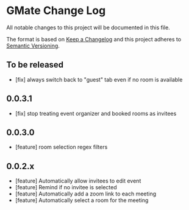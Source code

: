 # GMate Change Log

All notable changes to this project will be documented in this file.

The format is based on [Keep a Changelog](http://keepachangelog.com/) and this project adheres to [Semantic Versioning](http://semver.org/).

## To be released

- [fix] always switch back to "guest" tab even if no room is available

## 0.0.3.1

- [fix] stop treating event organizer and booked rooms as invitees

## 0.0.3.0

- [feature] room selection regex filters

## 0.0.2.x

- [feature] Automatically allow invitees to edit event
- [feature] Remind if no invitee is selected
- [feature] Automatically add a zoom link to each meeting
- [feature] Automatically select a room for the meeting